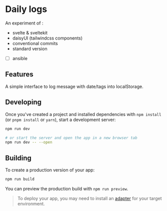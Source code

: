 # Daily logs

An experiment of : 

  - svelte & sveltekit
  - daisyUI (tailwindcss components)
  - conventional commits
  - standard version
  - [ ] ansible

## Features

A simple interface to log message with date/tags into localStorage.

## Developing

Once you've created a project and installed dependencies with `npm install` (or `pnpm install` or `yarn`), start a development server:

```bash
npm run dev

# or start the server and open the app in a new browser tab
npm run dev -- --open
```

## Building

To create a production version of your app:

```bash
npm run build
```

You can preview the production build with `npm run preview`.

> To deploy your app, you may need to install an [adapter](https://kit.svelte.dev/docs/adapters) for your target environment.

